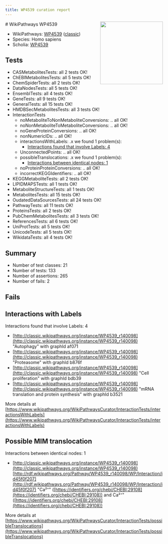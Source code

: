 ```yaml
---
title: WP4539 curation report
---
```


<img style="float: right; width: 200px" src="https://upload.wikimedia.org/wikipedia/commons/thumb/8/83/Wplogo_with_text_500.png/640px-Wplogo_with_text_500.png" />
# WikiPathways WP4539

* WikiPathways: [WP4539](https://wikipathways.org/pathways/WP4539) ([classic](https://classic.wikipathways.org/instance/WP4539))
* Species: Homo sapiens
* Scholia: [WP4539](https://scholia.toolforge.org/wikipathways/WP4539)
## Tests
* CASMetabolitesTests: all 2 tests OK!
* ChEBIMetabolitesTests: all 5 tests OK!
* ChemSpiderTests: all 2 tests OK!
* DataNodesTests: all 5 tests OK!
* EnsemblTests: all 4 tests OK!
* GeneTests: all 9 tests OK!
* GeneralTests: all 15 tests OK!
* HMDBSecMetabolitesTests: all 3 tests OK!
* InteractionTests
    * noMetaboliteToNonMetaboliteConversions: .. all OK!
    * noNonMetaboliteToMetaboliteConversions: .. all OK!
    * noGeneProteinConversions: .. all OK!
    * nonNumericIDs: .. all OK!
    * interactionsWithLabels: .x we found 1 problem(s):
        * [Interactions found that involve Labels: 4](#630d267b)
    * UnconnectedPoints: .. all OK!
    * possibleTranslocations: .x we found 1 problem(s):
        * [Interactions between identical nodes: 1](#1c118206)
    * noProteinProteinConversions: .. all OK!
    * incorrectKEGGIdentifiers: .. all OK!
* KEGGMetaboliteTests: all 2 tests OK!
* LIPIDMAPSTests: all 1 tests OK!
* MetaboliteStructureTests: all 1 tests OK!
* MetabolitesTests: all 15 tests OK!
* OudatedDataSourcesTests: all 24 tests OK!
* PathwayTests: all 11 tests OK!
* ProteinsTests: all 2 tests OK!
* PubChemMetabolitesTests: all 3 tests OK!
* ReferencesTests: all 6 tests OK!
* UniProtTests: all 5 tests OK!
* UnicodeTests: all 5 tests OK!
* WikidataTests: all 4 tests OK!


## Summary

* Number of test classes: 21
* Number of tests: 133
* Number of assertions: 265
* Number of fails: 2

## Fails

<a name="630d267b" />

## Interactions with Labels

Interactions found that involve Labels: 4

* [http://classic.wikipathways.org/instance/WP4539_r140098](http://classic.wikipathways.org/instance/WP4539_r140098) "Autophagy" with graphId af071
* [http://classic.wikipathways.org/instance/WP4539_r140098](http://classic.wikipathways.org/instance/WP4539_r140098) "Proteasome" with graphId b876f
* [http://classic.wikipathways.org/instance/WP4539_r140098](http://classic.wikipathways.org/instance/WP4539_r140098) "Cell 
proliferation" with graphId bdb39
* [http://classic.wikipathways.org/instance/WP4539_r140098](http://classic.wikipathways.org/instance/WP4539_r140098) "mRNA translation
and protein synthesis" with graphId b3521


More details at [https://www.wikipathways.org/WikiPathwaysCurator/InteractionTests/interactionsWithLabels](https://www.wikipathways.org/WikiPathwaysCurator/InteractionTests/interactionsWithLabels)

<a name="1c118206" />

## Possible MIM translocation

Interactions between identical nodes: 1

* [http://classic.wikipathways.org/instance/WP4539_r140098](http://classic.wikipathways.org/instance/WP4539_r140098) [http://rdf.wikipathways.org/Pathway/WP4539_r140098/WP/Interaction/id45f0f207](http://rdf.wikipathways.org/Pathway/WP4539_r140098/WP/Interaction/id45f0f207) "Ca²⁺" ([https://identifiers.org/chebi/CHEBI:29108](https://identifiers.org/chebi/CHEBI:29108)) and 
Ca²⁺" ([https://identifiers.org/chebi/CHEBI:29108](https://identifiers.org/chebi/CHEBI:29108))


More details at [https://www.wikipathways.org/WikiPathwaysCurator/InteractionTests/possibleTranslocations](https://www.wikipathways.org/WikiPathwaysCurator/InteractionTests/possibleTranslocations)


